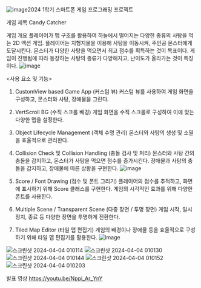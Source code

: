 ![image](https://github.com/Seunghee-030/Smartphone_Game_Programming/assets/73768560/14973ed0-ffce-4530-be91-57112f38c506)2024 1학기 스마트폰 게임 프로그래밍 프로젝트

게임 제목
Candy Catcher


게임 개요 
플레이어가 맵 구조를 활용하여 하늘에서 떨어지는 다양한 종류의 사탕을 먹는 2D 액션 게임.
플레이어는 지형지물을 이용해 사탕을 이동시켜, 주인공 몬스터에게 도달시킨다. 몬스터가 다양한 사탕을 먹으면서 최고 점수를 획득하는 것이 목표이다. 게임이 진행됨에 따라 등장하는 사탕의 종류가 다양해지고, 난이도가 올라가는 것이 특징이다.
![image](https://github.com/Seunghee-030/Smartphone_Game_Programming/assets/73768560/acc24f24-21e1-47e6-9855-3fcabaddb31e)


<사용 요소 및 기능>
1. CustomView based Game App (커스텀 뷰)
	커스텀 뷰를 사용하여 게임 화면을 구성하고, 몬스터와 사탕, 장애물을 그린다.

2. VertScroll BG (수직 스크롤 배경)
	게임 화면을 수직 스크롤로 구성하여 이에 맞는 다양한 맵을 설정한다.

3. Object Lifecycle Management (객체 수명 관리)
	몬스터와 사탕의 생성 및 소멸을 효율적으로 관리한다.

4. Collision Check 및 Collision Handling (충돌 검사 및 처리)
	몬스터와 사탕 간의 충돌을 감지하고, 몬스터가 사탕을 먹으면 점수를 증가시킨다.
	장애물과 사탕의 충돌을 감지하고, 장애물에 따른 상황을 구현한다.
![image](https://github.com/Seunghee-030/Smartphone_Game_Programming/assets/73768560/4eae1d95-e80f-4814-b10d-e4c95e27e012)

5. Score / Font Drawing (점수 및 폰트 그리기)
	플레이어의 점수를 추적하고, 화면에 표시하기 위해 Score 클래스를 구현한다.
	게임의 시각적인 효과를 위해 다양한 폰트를 사용한다.

6. Multiple Scene / Transparent Scene (다중 장면 / 투명 장면)
	게임 시작, 일시 정지, 종료 등 다양한 장면을 투명하게 전환한다.

7. Tiled Map Editor (타일 맵 편집기)
	게임의 배경이나 장애물 등을 효율적으로 구성하기 위해 타일 맵 편집기를 활용한다.
![image](https://github.com/Seunghee-030/Smartphone_Game_Programming/assets/73768560/3b7fdd99-000b-4692-949b-0969ac7132a1)

![스크린샷 2024-04-04 010114](https://github.com/Seunghee-030/Smartphone_Game_Programming/assets/73768560/7ee5a51e-cb0f-4963-9d59-5ee4b4029aa5)
![스크린샷 2024-04-04 010130](https://github.com/Seunghee-030/Smartphone_Game_Programming/assets/73768560/fc204530-a5bd-4a5f-bdd1-41f790687990)
![스크린샷 2024-04-04 010144](https://github.com/Seunghee-030/Smartphone_Game_Programming/assets/73768560/1daef6ce-72f9-40e7-868e-3d78440536f8)
![스크린샷 2024-04-04 010152](https://github.com/Seunghee-030/Smartphone_Game_Programming/assets/73768560/1da113ad-5330-4bef-9e57-cad5d6ff146d)
![스크린샷 2024-04-04 010203](https://github.com/Seunghee-030/Smartphone_Game_Programming/assets/73768560/66cb92c4-79b9-4efa-ba63-1011fffd4387)




발표 영상
https://youtu.be/Nppi_Ar_YnY
